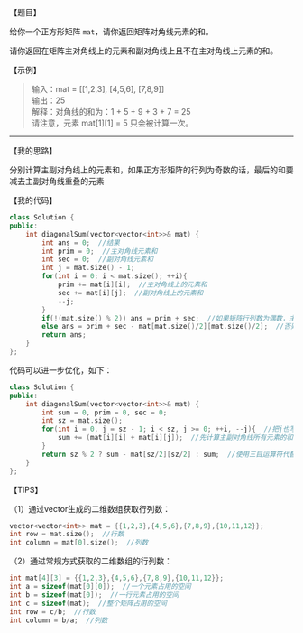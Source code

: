 【题目】

给你一个正方形矩阵 `mat`，请你返回矩阵对角线元素的和。

请你返回在矩阵主对角线上的元素和副对角线上且不在主对角线上元素的和。

【示例】

> 输入：mat = [[1,2,3], [4,5,6], [7,8,9]]  
> 输出：25  
> 解释：对角线的和为：1 + 5 + 9 + 3 + 7 = 25  
> 请注意，元素 mat[1][1] = 5 只会被计算一次。

---

【我的思路】

分别计算主副对角线上的元素和，如果正方形矩阵的行列为奇数的话，最后的和要减去主副对角线重叠的元素

【我的代码】

```c++
class Solution {
public:
    int diagonalSum(vector<vector<int>>& mat) {
        int ans = 0;  //结果
        int prim = 0;  //主对角线元素和
        int sec = 0;  //副对角线元素和
        int j = mat.size() - 1;
        for(int i = 0; i < mat.size(); ++i){
            prim += mat[i][i];  //主对角线上的元素和
            sec += mat[i][j];  //副对角线上的元素和
            --j;
        }
        if(!(mat.size() % 2)) ans = prim + sec;  //如果矩阵行列数为偶数，主副对角线上的元素和直接相加即可
        else ans = prim + sec - mat[mat.size()/2][mat.size()/2];  //否则，相加后减去重复的元素
        return ans;
    }
};
```

代码可以进一步优化，如下：

```c++
class Solution {
public:
    int diagonalSum(vector<vector<int>>& mat) {
        int sum = 0, prim = 0, sec = 0;
        int sz = mat.size();
        for(int i = 0, j = sz - 1; i < sz, j >= 0; ++i, --j){  //把j也写进循环控制变量中
            sum += (mat[i][i] + mat[i][j]);  //先计算主副对角线所有元素的和，包括重复
        }
        return sz % 2 ? sum - mat[sz/2][sz/2] : sum;  //使用三目运算符代替if判断
    }
};
```

【TIPS】

（1）通过vector生成的二维数组获取行列数：

```c++
vector<vector<int>> mat = {{1,2,3},{4,5,6},{7,8,9},{10,11,12}};
int row = mat.size();  //行数
int column = mat[0].size();  //列数
```

（2）通过常规方式获取的二维数组的行列数：

```c++
int mat[4][3] = {{1,2,3},{4,5,6},{7,8,9},{10,11,12}};
int a = sizeof(mat[0][0]);  //一个元素占用的空间
int b = sizeof(mat[0]);  //一行元素占用的空间
int c = sizeof(mat);  //整个矩阵占用的空间
int row = c/b;  //行数
int column = b/a;  //列数
```

